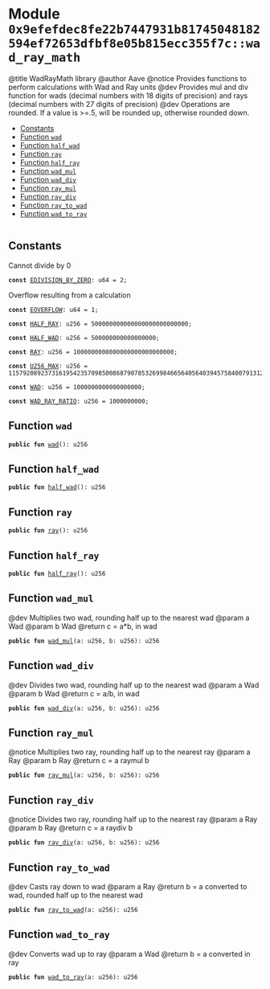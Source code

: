 
<a id="0x9efefdec8fe22b7447931b81745048182594ef72653dfbf8e05b815ecc355f7c_wad_ray_math"></a>

# Module `0x9efefdec8fe22b7447931b81745048182594ef72653dfbf8e05b815ecc355f7c::wad_ray_math`

@title WadRayMath library
@author Aave
@notice Provides functions to perform calculations with Wad and Ray units
@dev Provides mul and div function for wads (decimal numbers with 18 digits of precision) and rays (decimal numbers
with 27 digits of precision)
@dev Operations are rounded. If a value is >=.5, will be rounded up, otherwise rounded down.


-  [Constants](#@Constants_0)
-  [Function `wad`](#0x9efefdec8fe22b7447931b81745048182594ef72653dfbf8e05b815ecc355f7c_wad_ray_math_wad)
-  [Function `half_wad`](#0x9efefdec8fe22b7447931b81745048182594ef72653dfbf8e05b815ecc355f7c_wad_ray_math_half_wad)
-  [Function `ray`](#0x9efefdec8fe22b7447931b81745048182594ef72653dfbf8e05b815ecc355f7c_wad_ray_math_ray)
-  [Function `half_ray`](#0x9efefdec8fe22b7447931b81745048182594ef72653dfbf8e05b815ecc355f7c_wad_ray_math_half_ray)
-  [Function `wad_mul`](#0x9efefdec8fe22b7447931b81745048182594ef72653dfbf8e05b815ecc355f7c_wad_ray_math_wad_mul)
-  [Function `wad_div`](#0x9efefdec8fe22b7447931b81745048182594ef72653dfbf8e05b815ecc355f7c_wad_ray_math_wad_div)
-  [Function `ray_mul`](#0x9efefdec8fe22b7447931b81745048182594ef72653dfbf8e05b815ecc355f7c_wad_ray_math_ray_mul)
-  [Function `ray_div`](#0x9efefdec8fe22b7447931b81745048182594ef72653dfbf8e05b815ecc355f7c_wad_ray_math_ray_div)
-  [Function `ray_to_wad`](#0x9efefdec8fe22b7447931b81745048182594ef72653dfbf8e05b815ecc355f7c_wad_ray_math_ray_to_wad)
-  [Function `wad_to_ray`](#0x9efefdec8fe22b7447931b81745048182594ef72653dfbf8e05b815ecc355f7c_wad_ray_math_wad_to_ray)


<pre><code></code></pre>



<a id="@Constants_0"></a>

## Constants


<a id="0x9efefdec8fe22b7447931b81745048182594ef72653dfbf8e05b815ecc355f7c_wad_ray_math_EDIVISION_BY_ZERO"></a>

Cannot divide by 0


<pre><code><b>const</b> <a href="wad_ray_math.md#0x9efefdec8fe22b7447931b81745048182594ef72653dfbf8e05b815ecc355f7c_wad_ray_math_EDIVISION_BY_ZERO">EDIVISION_BY_ZERO</a>: u64 = 2;
</code></pre>



<a id="0x9efefdec8fe22b7447931b81745048182594ef72653dfbf8e05b815ecc355f7c_wad_ray_math_EOVERFLOW"></a>

Overflow resulting from a calculation


<pre><code><b>const</b> <a href="wad_ray_math.md#0x9efefdec8fe22b7447931b81745048182594ef72653dfbf8e05b815ecc355f7c_wad_ray_math_EOVERFLOW">EOVERFLOW</a>: u64 = 1;
</code></pre>



<a id="0x9efefdec8fe22b7447931b81745048182594ef72653dfbf8e05b815ecc355f7c_wad_ray_math_HALF_RAY"></a>



<pre><code><b>const</b> <a href="wad_ray_math.md#0x9efefdec8fe22b7447931b81745048182594ef72653dfbf8e05b815ecc355f7c_wad_ray_math_HALF_RAY">HALF_RAY</a>: u256 = 500000000000000000000000000;
</code></pre>



<a id="0x9efefdec8fe22b7447931b81745048182594ef72653dfbf8e05b815ecc355f7c_wad_ray_math_HALF_WAD"></a>



<pre><code><b>const</b> <a href="wad_ray_math.md#0x9efefdec8fe22b7447931b81745048182594ef72653dfbf8e05b815ecc355f7c_wad_ray_math_HALF_WAD">HALF_WAD</a>: u256 = 500000000000000000;
</code></pre>



<a id="0x9efefdec8fe22b7447931b81745048182594ef72653dfbf8e05b815ecc355f7c_wad_ray_math_RAY"></a>



<pre><code><b>const</b> <a href="wad_ray_math.md#0x9efefdec8fe22b7447931b81745048182594ef72653dfbf8e05b815ecc355f7c_wad_ray_math_RAY">RAY</a>: u256 = 1000000000000000000000000000;
</code></pre>



<a id="0x9efefdec8fe22b7447931b81745048182594ef72653dfbf8e05b815ecc355f7c_wad_ray_math_U256_MAX"></a>



<pre><code><b>const</b> <a href="wad_ray_math.md#0x9efefdec8fe22b7447931b81745048182594ef72653dfbf8e05b815ecc355f7c_wad_ray_math_U256_MAX">U256_MAX</a>: u256 = 115792089237316195423570985008687907853269984665640564039457584007913129639935;
</code></pre>



<a id="0x9efefdec8fe22b7447931b81745048182594ef72653dfbf8e05b815ecc355f7c_wad_ray_math_WAD"></a>



<pre><code><b>const</b> <a href="wad_ray_math.md#0x9efefdec8fe22b7447931b81745048182594ef72653dfbf8e05b815ecc355f7c_wad_ray_math_WAD">WAD</a>: u256 = 1000000000000000000;
</code></pre>



<a id="0x9efefdec8fe22b7447931b81745048182594ef72653dfbf8e05b815ecc355f7c_wad_ray_math_WAD_RAY_RATIO"></a>



<pre><code><b>const</b> <a href="wad_ray_math.md#0x9efefdec8fe22b7447931b81745048182594ef72653dfbf8e05b815ecc355f7c_wad_ray_math_WAD_RAY_RATIO">WAD_RAY_RATIO</a>: u256 = 1000000000;
</code></pre>



<a id="0x9efefdec8fe22b7447931b81745048182594ef72653dfbf8e05b815ecc355f7c_wad_ray_math_wad"></a>

## Function `wad`



<pre><code><b>public</b> <b>fun</b> <a href="wad_ray_math.md#0x9efefdec8fe22b7447931b81745048182594ef72653dfbf8e05b815ecc355f7c_wad_ray_math_wad">wad</a>(): u256
</code></pre>



<a id="0x9efefdec8fe22b7447931b81745048182594ef72653dfbf8e05b815ecc355f7c_wad_ray_math_half_wad"></a>

## Function `half_wad`



<pre><code><b>public</b> <b>fun</b> <a href="wad_ray_math.md#0x9efefdec8fe22b7447931b81745048182594ef72653dfbf8e05b815ecc355f7c_wad_ray_math_half_wad">half_wad</a>(): u256
</code></pre>



<a id="0x9efefdec8fe22b7447931b81745048182594ef72653dfbf8e05b815ecc355f7c_wad_ray_math_ray"></a>

## Function `ray`



<pre><code><b>public</b> <b>fun</b> <a href="wad_ray_math.md#0x9efefdec8fe22b7447931b81745048182594ef72653dfbf8e05b815ecc355f7c_wad_ray_math_ray">ray</a>(): u256
</code></pre>



<a id="0x9efefdec8fe22b7447931b81745048182594ef72653dfbf8e05b815ecc355f7c_wad_ray_math_half_ray"></a>

## Function `half_ray`



<pre><code><b>public</b> <b>fun</b> <a href="wad_ray_math.md#0x9efefdec8fe22b7447931b81745048182594ef72653dfbf8e05b815ecc355f7c_wad_ray_math_half_ray">half_ray</a>(): u256
</code></pre>



<a id="0x9efefdec8fe22b7447931b81745048182594ef72653dfbf8e05b815ecc355f7c_wad_ray_math_wad_mul"></a>

## Function `wad_mul`

@dev Multiplies two wad, rounding half up to the nearest wad
@param a Wad
@param b Wad
@return c = a*b, in wad


<pre><code><b>public</b> <b>fun</b> <a href="wad_ray_math.md#0x9efefdec8fe22b7447931b81745048182594ef72653dfbf8e05b815ecc355f7c_wad_ray_math_wad_mul">wad_mul</a>(a: u256, b: u256): u256
</code></pre>



<a id="0x9efefdec8fe22b7447931b81745048182594ef72653dfbf8e05b815ecc355f7c_wad_ray_math_wad_div"></a>

## Function `wad_div`

@dev Divides two wad, rounding half up to the nearest wad
@param a Wad
@param b Wad
@return c = a/b, in wad


<pre><code><b>public</b> <b>fun</b> <a href="wad_ray_math.md#0x9efefdec8fe22b7447931b81745048182594ef72653dfbf8e05b815ecc355f7c_wad_ray_math_wad_div">wad_div</a>(a: u256, b: u256): u256
</code></pre>



<a id="0x9efefdec8fe22b7447931b81745048182594ef72653dfbf8e05b815ecc355f7c_wad_ray_math_ray_mul"></a>

## Function `ray_mul`

@notice Multiplies two ray, rounding half up to the nearest ray
@param a Ray
@param b Ray
@return c = a raymul b


<pre><code><b>public</b> <b>fun</b> <a href="wad_ray_math.md#0x9efefdec8fe22b7447931b81745048182594ef72653dfbf8e05b815ecc355f7c_wad_ray_math_ray_mul">ray_mul</a>(a: u256, b: u256): u256
</code></pre>



<a id="0x9efefdec8fe22b7447931b81745048182594ef72653dfbf8e05b815ecc355f7c_wad_ray_math_ray_div"></a>

## Function `ray_div`

@notice Divides two ray, rounding half up to the nearest ray
@param a Ray
@param b Ray
@return c = a raydiv b


<pre><code><b>public</b> <b>fun</b> <a href="wad_ray_math.md#0x9efefdec8fe22b7447931b81745048182594ef72653dfbf8e05b815ecc355f7c_wad_ray_math_ray_div">ray_div</a>(a: u256, b: u256): u256
</code></pre>



<a id="0x9efefdec8fe22b7447931b81745048182594ef72653dfbf8e05b815ecc355f7c_wad_ray_math_ray_to_wad"></a>

## Function `ray_to_wad`

@dev Casts ray down to wad
@param a Ray
@return b = a converted to wad, rounded half up to the nearest wad


<pre><code><b>public</b> <b>fun</b> <a href="wad_ray_math.md#0x9efefdec8fe22b7447931b81745048182594ef72653dfbf8e05b815ecc355f7c_wad_ray_math_ray_to_wad">ray_to_wad</a>(a: u256): u256
</code></pre>



<a id="0x9efefdec8fe22b7447931b81745048182594ef72653dfbf8e05b815ecc355f7c_wad_ray_math_wad_to_ray"></a>

## Function `wad_to_ray`

@dev Converts wad up to ray
@param a Wad
@return b = a converted in ray


<pre><code><b>public</b> <b>fun</b> <a href="wad_ray_math.md#0x9efefdec8fe22b7447931b81745048182594ef72653dfbf8e05b815ecc355f7c_wad_ray_math_wad_to_ray">wad_to_ray</a>(a: u256): u256
</code></pre>
